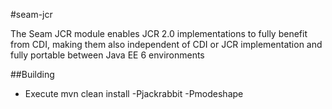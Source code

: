 #seam-jcr

The Seam JCR module enables JCR 2.0 implementations to fully benefit 
from CDI, making them also independent of CDI or JCR implementation and 
fully portable between Java EE 6 environments

##Building
*  Execute mvn clean install -Pjackrabbit -Pmodeshape
